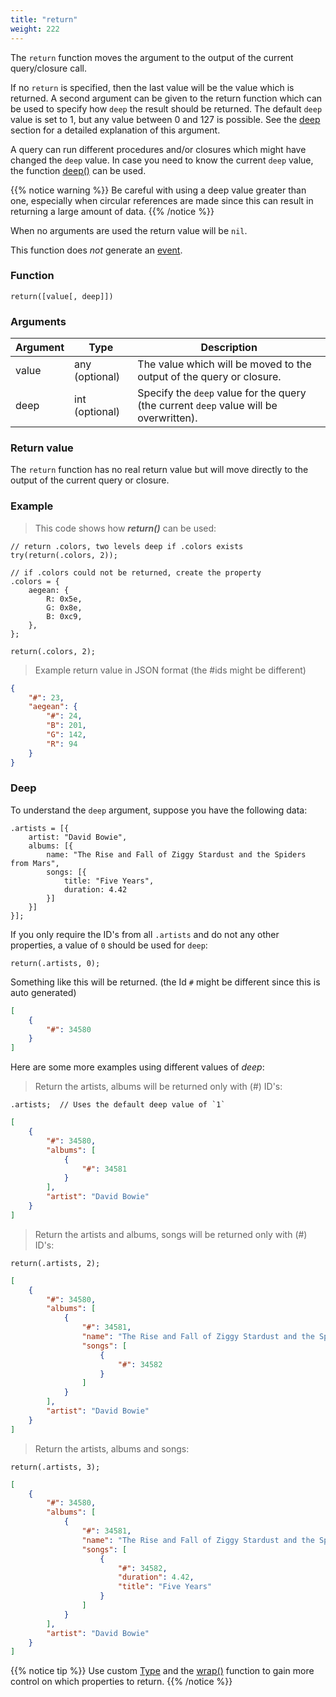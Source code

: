 ```yaml
---
title: "return"
weight: 222
---
```


The `return` function moves the argument to the output of the current query/closure call.

If no `return` is specified, then the last value will be the value which is returned.
A second argument can be given to the return function which can be used to specify how `deep`
the result should be returned. The default `deep` value is set to 1, but any value between 0 and 127 is possible.
See the [deep](#deep) section for a detailed explanation of this argument.

A query can run different procedures and/or closures which might have changed the `deep` value. In case you
need to know the current `deep` value, the function [deep()](../../collection-api/deep) can be used.

{{% notice warning %}}
Be careful with using a deep value greater than one, especially when circular references are made since this can result
in returning a large amount of data.
{{% /notice %}}

When no arguments are used the return value will be `nil`.

This function does *not* generate an [event](../../overview/events).

### Function

`return([value[, deep]])`

### Arguments

Argument | Type | Description
-------- | ---- | -----------
value | any (optional) | The value which will be moved to the output of the query or closure.
deep | int (optional) | Specify the `deep` value for the query (the current `deep` value will be overwritten).

### Return value

The `return` function has no real return value but will move directly
to the output of the current query or closure.

### Example

> This code shows how ***return()*** can be used:

```thingsdb,should_pass
// return .colors, two levels deep if .colors exists
try(return(.colors, 2));

// if .colors could not be returned, create the property
.colors = {
    aegean: {
        R: 0x5e,
        G: 0x8e,
        B: 0xc9,
    },
};

return(.colors, 2);
```

> Example return value in JSON format (the #ids might be different)

```json
{
    "#": 23,
    "aegean": {
        "#": 24,
        "B": 201,
        "G": 142,
        "R": 94
    }
}
```

### Deep

To understand the `deep` argument, suppose you have the following data:

```thingsdb,syntax_only
.artists = [{
    artist: "David Bowie",
    albums: [{
        name: "The Rise and Fall of Ziggy Stardust and the Spiders from Mars",
        songs: [{
            title: "Five Years",
            duration: 4.42
        }]
    }]
}];
```

If you only require the ID's from all `.artists` and do not any other properties, a value of `0` should be used for `deep`:

```thingsdb,syntax_only
return(.artists, 0);
```

Something like this will be returned. (the Id `#` might be different since this is auto generated)

```json
[
    {
        "#": 34580
    }
]
```

Here are some more examples using different values of *deep*:

> Return the artists, albums will be returned only with (#) ID's:

```thingsdb,syntax_only
.artists;  // Uses the default deep value of `1`
```

```json
[
    {
        "#": 34580,
        "albums": [
            {
                "#": 34581
            }
        ],
        "artist": "David Bowie"
    }
]
```

> Return the artists and albums, songs will be returned only with (#) ID's:

```thingsdb,syntax_only
return(.artists, 2);
```

```json
[
    {
        "#": 34580,
        "albums": [
            {
                "#": 34581,
                "name": "The Rise and Fall of Ziggy Stardust and the Spiders from Mars",
                "songs": [
                    {
                        "#": 34582
                    }
                ]
            }
        ],
        "artist": "David Bowie"
    }
]
```

> Return the artists, albums and songs:

```thingsdb,syntax_only
return(.artists, 3);
```

```json
[
    {
        "#": 34580,
        "albums": [
            {
                "#": 34581,
                "name": "The Rise and Fall of Ziggy Stardust and the Spiders from Mars",
                "songs": [
                    {
                        "#": 34582,
                        "duration": 4.42,
                        "title": "Five Years"
                    }
                ]
            }
        ],
        "artist": "David Bowie"
    }
]
```

{{% notice tip %}}
Use custom [Type](../../data-types/type) and the [wrap()](../../data-types/thing/wrap) function to gain more control on which properties to return.
{{% /notice %}}

